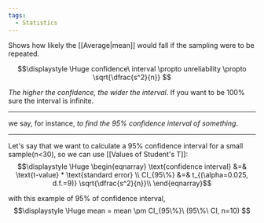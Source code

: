 ```yaml
---
tags:
  - Statistics
---
```

Shows how likely the [[Average|mean]] would fall if the sampling were to be repeated.

$$\displaystyle \Huge confidence\ interval \propto unreliability \propto \sqrt{\dfrac{s^2}{n}} $$

*The higher the confidence, the wider the interval*. If you want to be 100% sure the interval is infinite.

---
we say, for instance, *to find the 95% confidence interval of something*.

---
Let's say that we want to calculate a 95% confidence interval for a small sample(n<30), so we can use [[Values of Student's T]]:
$$\displaystyle \Huge \begin{eqnarray} 
\text{confidence interval} &=& \text{t-value} * \text{standard error}  \\
CI_{95\%} &=& t_{(\alpha=0.025, d.f.=9)} \sqrt{\dfrac{s^2}{n}}\\
\end{eqnarray}$$

with this example of 95% of confidence interval,
$$\displaystyle \Huge mean = mean \pm CI_{95\%}\ (95\%\ CI, n=10) $$